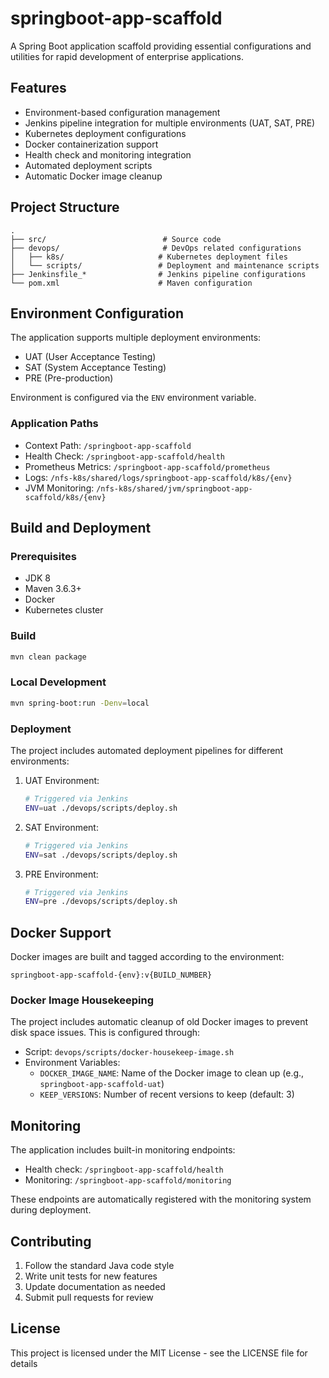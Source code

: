 # springboot-app-scaffold

A Spring Boot application scaffold providing essential configurations and utilities for rapid development of enterprise applications.

## Features

- Environment-based configuration management
- Jenkins pipeline integration for multiple environments (UAT, SAT, PRE)
- Kubernetes deployment configurations
- Docker containerization support
- Health check and monitoring integration
- Automated deployment scripts
- Automatic Docker image cleanup

## Project Structure

```
.
├── src/                          # Source code
├── devops/                       # DevOps related configurations
│   ├── k8s/                     # Kubernetes deployment files
│   └── scripts/                 # Deployment and maintenance scripts
├── Jenkinsfile_*                # Jenkins pipeline configurations
└── pom.xml                      # Maven configuration
```

## Environment Configuration

The application supports multiple deployment environments:
- UAT (User Acceptance Testing)
- SAT (System Acceptance Testing)
- PRE (Pre-production)

Environment is configured via the `ENV` environment variable.

### Application Paths

- Context Path: `/springboot-app-scaffold`
- Health Check: `/springboot-app-scaffold/health`
- Prometheus Metrics: `/springboot-app-scaffold/prometheus`
- Logs: `/nfs-k8s/shared/logs/springboot-app-scaffold/k8s/{env}`
- JVM Monitoring: `/nfs-k8s/shared/jvm/springboot-app-scaffold/k8s/{env}`

## Build and Deployment

### Prerequisites

- JDK 8
- Maven 3.6.3+
- Docker
- Kubernetes cluster

### Build

```bash
mvn clean package
```

### Local Development

```bash
mvn spring-boot:run -Denv=local
```

### Deployment

The project includes automated deployment pipelines for different environments:

1. UAT Environment:
   ```bash
   # Triggered via Jenkins
   ENV=uat ./devops/scripts/deploy.sh
   ```

2. SAT Environment:
   ```bash
   # Triggered via Jenkins
   ENV=sat ./devops/scripts/deploy.sh
   ```

3. PRE Environment:
   ```bash
   # Triggered via Jenkins
   ENV=pre ./devops/scripts/deploy.sh
   ```

## Docker Support

Docker images are built and tagged according to the environment:
```
springboot-app-scaffold-{env}:v{BUILD_NUMBER}
```

### Docker Image Housekeeping

The project includes automatic cleanup of old Docker images to prevent disk space issues. This is configured through:

- Script: `devops/scripts/docker-housekeep-image.sh`
- Environment Variables:
  - `DOCKER_IMAGE_NAME`: Name of the Docker image to clean up (e.g., `springboot-app-scaffold-uat`)
  - `KEEP_VERSIONS`: Number of recent versions to keep (default: 3)

## Monitoring

The application includes built-in monitoring endpoints:
- Health check: `/springboot-app-scaffold/health`
- Monitoring: `/springboot-app-scaffold/monitoring`

These endpoints are automatically registered with the monitoring system during deployment.

## Contributing

1. Follow the standard Java code style
2. Write unit tests for new features
3. Update documentation as needed
4. Submit pull requests for review

## License

This project is licensed under the MIT License - see the LICENSE file for details